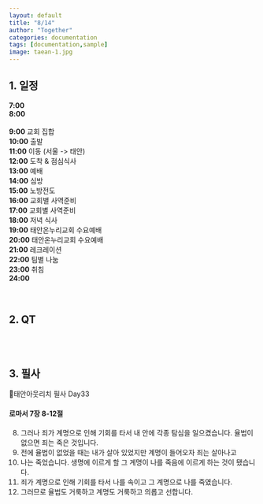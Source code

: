 ```yaml
---
layout: default
title: "8/14"
author: "Together"
categories: documentation
tags: [documentation,sample]
image: taean-1.jpg
---
```


## 1. 일정
**7:00**
<br>
**8:00**  
<br>
**9:00** 교회 집합 
<br>
**10:00** 출발 
<br>
**11:00** 이동 (서울 -> 태안) 
<br>
**12:00** 도착 & 점심식사 
<br>
**13:00** 예배 
<br>
**14:00** 심방 
<br>
**15:00** 노방전도
<br>
**16:00** 교회별 사역준비 
<br>
**17:00** 교회별 사역준비
<br>
**18:00** 저녁 식사
<br>
**19:00** 태안온누리교회 수요예배
<br>
**20:00** 태안온누리교회 수요예배 
<br>
**21:00** 레크레이션
<br>
**22:00** 팀별 나눔
<br>
**23:00** 취침 
<br>
**24:00** 
<br>
<br>
<br>

## 2. QT


<br>
<br>

## 3. 필사
📝태안아웃리치 필사 Day33

#### 로마서 7장 8-12절

8. 그러나 죄가 계명으로 인해 기회를 타서 내 안에 각종 탐심을 일으켰습니다. 율법이 없으면 죄는 죽은 것입니다.
9. 전에 율법이 없었을 때는 내가 살아 있었지만 계명이 들어오자 죄는 살아나고
10. 나는 죽었습니다. 생명에 이르게 할 그 계명이 나를 죽음에 이르게 하는 것이 됐습니다.
11. 죄가 계명으로 인해 기회를 타서 나를 속이고 그 계명으로 나를 죽였습니다.
12. 그러므로 율법도 거룩하고 계명도 거룩하고 의롭고 선합니다.
